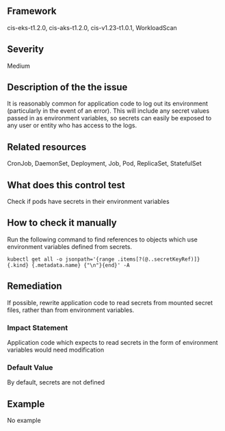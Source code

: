 ## Framework
cis-eks-t1.2.0, cis-aks-t1.2.0, cis-v1.23-t1.0.1, WorkloadScan
 
## Severity
Medium

## Description of the the issue
It is reasonably common for application code to log out its environment (particularly in the event of an error). This will include any secret values passed in as environment variables, so secrets can easily be exposed to any user or entity who has access to the logs.
 
## Related resources
CronJob, DaemonSet, Deployment, Job, Pod, ReplicaSet, StatefulSet
 
## What does this control test
Check if pods have secrets in their environment variables
 
## How to check it manually
Run the following command to find references to objects which use environment variables defined from secrets.

 
```
kubectl get all -o jsonpath='{range .items[?(@..secretKeyRef)]} {.kind} {.metadata.name} {"\n"}{end}' -A

```
## Remediation
If possible, rewrite application code to read secrets from mounted secret files, rather than from environment variables.
 
### Impact Statement
Application code which expects to read secrets in the form of environment variables would need modification
### Default Value
By default, secrets are not defined
## Example
No example
